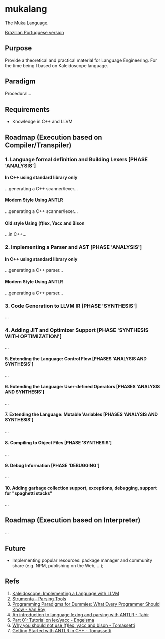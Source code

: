 # mukalang
The Muka Language.

[Brazilian Portuguese version]()

## Purpose

Provide a theoretical and practical material for Language Engineering. For the time being I based on
Kaleidoscope language.

## Paradigm

Procedural...

## Requirements

- Knowledge in C++ and LLVM

## Roadmap (Execution based on Compiler/Transpiler)

### 1. Language formal definition and Building Lexers [PHASE 'ANALYSIS']

#### In C++ using standard library only

...generating a C++ scanner/lexer...

#### Modern Style Using ANTLR

...generating a C++ scanner/lexer...

#### Old style Using (f)lex, Yacc and Bison

...in C++...

### 2. Implementing a Parser and AST [PHASE 'ANALYSIS']

#### In C++ using standard library only

...generating a C++ parser...

#### Modern Style Using ANTLR

...generating a C++ parser...

### 3. Code Generation to LLVM IR [PHASE 'SYNTHESIS']

...

### 4. Adding JIT and Optimizer Support [PHASE 'SYNTHESIS WITH OPTIMIZATION']

...

#### 5. Extending the Language: Control Flow [PHASES 'ANALYSIS AND SYNTHESIS']

...

#### 6. Extending the Language: User-defined Operators [PHASES 'ANALYSIS AND SYNTHESIS']

...

#### 7. Extending the Language: Mutable Variables [PHASES 'ANALYSIS AND SYNTHESIS']

...

#### 8. Compiling to Object Files [PHASE 'SYNTHESIS']

...

#### 9. Debug Information [PHASE 'DEBUGGING']

...

#### 10. Adding garbage collection support, exceptions, debugging, support for "spaghetti stacks"

...

## Roadmap (Execution based on Interpreter)

...

## Future

- Implementing popular resources: package manager and community share (e.g. NPM, publishing on the Web, ...); 

## Refs

1. [Kaleidoscope: Implementing a Language with LLVM](https://llvm.org/docs/tutorial/index.html)
2. [Strumenta - Parsing Tools](https://tomassetti.me/resources-create-programming-languages/#parsing-tools)
3. [Programming Paradigms for
Dummies: What Every
Programmer Should Know - Van Roy](https://www.info.ucl.ac.be/~pvr/VanRoyChapter.pdf)
4. [An introduction to language lexing and parsing with ANTLR - Tahir](https://willowtreeapps.com/ideas/an-introduction-to-language-lexing-and-parsing-with-antlr)
5. [Part 01: Tutorial on lex/yacc - Engelsma](https://www.youtube.com/watch?v=54bo1qaHAfk)
6. [Why you should not use (f)lex, yacc and bison - Tomassetti](https://tomassetti.me/why-you-should-not-use-flex-yacc-and-bison/)
7. [Getting Started with ANTLR in C++ - Tomassetti](https://tomassetti.me/getting-started-antlr-cpp/)
